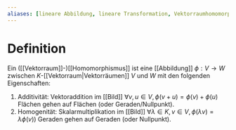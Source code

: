 ```yaml
---
aliases: [lineare Abbildung, lineare Transformation, Vektorraumhomomorphismus, lineare Abbildungen]
---
```


# Definition
Ein ([[Vektorraum]]-)[[Homomorphismus]] ist eine [[Abbildung]] $\phi:V \to W$ zwischen $K$-[[Vektorraum|Vektorräumen]] $V$ und $W$ mit den folgenden Eigenschaften:
1. Additivität: Vektoraddition im [[Bild]] $\forall v, u \in V, \phi(v+u) = \phi(v) + \phi(u)$ Flächen gehen auf Flächen (oder Geraden/Nullpunkt).
2. Homogenität: Skalarmultiplikation im [[Bild]] $\forall \lambda \in K, v \in V, \phi(\lambda v) = \lambda\phi(v))$ Geraden gehen auf Geraden (oder Nullpunkt).
